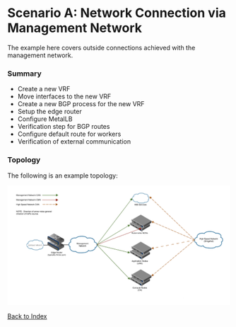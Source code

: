 # Scenario A: Network Connection via Management Network

The example here covers outside connections achieved with the management network.

### Summary

* Create a new VRF
* Move interfaces to the new VRF
* Create a new BGP process for the new VRF
* Setup the edge router
* Configure MetalLB
* Verification step for BGP routes
* Configure default route for workers
* Verification of external communication

### Topology

The following is an example topology:

![](../../../../img/network/management_network/scenario-a-topology.png)

[Back to Index](../index.md)